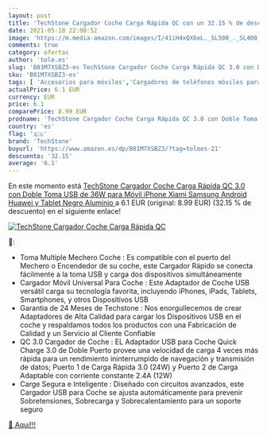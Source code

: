 ```yaml
---
layout: post
title: 'TechStone Cargador Coche Carga Rápida QC con un 32.15 % de descuento'
date: 2021-05-18 22:00:52
image: 'https://m.media-amazon.com/images/I/41iH4xQX6eL._SL500_._SL400_.jpg'
comments: true
category: ofertas
author: 'tole.es'
slug: 'B01M7XSBZ3-es TechStone Cargador Coche Carga Rápida QC 3.0 con Doble...'
sku: 'B01M7XSBZ3-es'
tags: [ 'Accesorios para móviles','Cargadores de teléfonos móviles para coches','Cargadores para móviles','Comunicación móvil y accesorios','Electrónica','android','techstone', ]
actualPrice: 6.1 EUR
currency: EUR
price: 6.1
comparePrice: 8.99 EUR
prodname: 'TechStone Cargador Coche Carga Rápida QC 3.0 con Doble Toma USB de 36W para Móvil iPhone  Xiami  Samsung  Android  Huawei y Tablet  Negro  Aluminio '
country: 'es'
flag: '🇪🇸'
brand: 'TechStone'
buyurl: 'https://www.amazon.es/dp/B01M7XSBZ3/?tag=tolees-21'
descuento: '32.15'
average: '6.1'
---
```


En este momento está [TechStone Cargador Coche Carga Rápida QC 3.0 con Doble Toma USB de 36W para Móvil iPhone  Xiami  Samsung  Android  Huawei y Tablet  Negro  Aluminio ](https://www.amazon.es/dp/B01M7XSBZ3/?tag=tolees-21) a 6.1 EUR (original: 8.99 EUR) (32.15 %  de descuento) en el siguiente enlace!

[![TechStone Cargador Coche Carga Rápida QC](https://m.media-amazon.com/images/I/41iH4xQX6eL._SL500_._SL400_.jpg)](https://www.amazon.es/dp/B01M7XSBZ3/?tag=tolees-21)

🔎:

- Toma Multiple Mechero Coche : Es compatible con el puerto del Mechero o Encendedor de su coche, este Cargador Rápido se conecta fácilmente a la toma USB y carga dos dispositivos simultáneamente
- Cargador Móvil Universal Para Coche : Este Adaptador de Coche USB versátil carga su tecnología favorita, incluyendo iPhones, iPads, Tablets, Smartphones, y otros Dispositivos USB
- Garantia de 24 Meses de Techstone : Nos enorgullecemos de crear Adaptadores de Alta Calidad para cargar los Dispositivos USB en el coche y respaldamos todos los productos con una Fabricación de Calidad y un Servicio al Cliente Confiable
- QC 3.0 Cargador de Coche : EL Adaptador USB para Coche Quick Charge 3.0 de Doble Puerto provee una velocidad de carga 4 veces más rápida para un rendimiento ininterrumpido de navegación y transmisión de datos; Puerto 1 de Carga Rápida 3.0 (24W) y Puerto 2 de Carga Adaptable con corriente constante 2.4A (12W)
- Carge Segura e Inteligente : Diseñado con circuitos avanzados, este Cargador USB para Coche se ajusta automáticamente para prevenir Sobretensiones, Sobrecarga y Sobrecalentamiento para un soporte seguro

[🛒 Aquí!!!](https://www.amazon.es/dp/B01M7XSBZ3/?tag=tolees-21)
